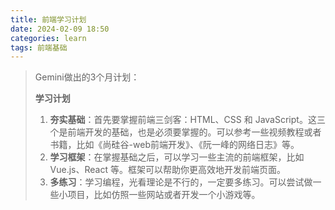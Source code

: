 ```yaml
---
title: 前端学习计划
date: 2024-02-09 18:50
categories: learn
tags: 前端基础
---
```


> Gemini做出的3个月计划：
>
> **学习计划**
>
> 1. **夯实基础**：首先要掌握前端三剑客：HTML、CSS 和 JavaScript。这三个是前端开发的基础，也是必须要掌握的。可以参考一些视频教程或者书籍，比如《尚硅谷-web前端开发》、《阮一峰的网络日志》等。
> 2. **学习框架**：在掌握基础之后，可以学习一些主流的前端框架，比如 Vue.js、React 等。框架可以帮助你更高效地开发前端页面。
> 3. **多练习**：学习编程，光看理论是不行的，一定要多练习。可以尝试做一些小项目，比如仿照一些网站或者开发一个小游戏等。